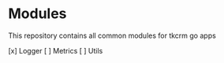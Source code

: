 # Modules

This repository contains all common modules for tkcrm go apps

[x] Logger
[ ] Metrics
[ ] Utils
